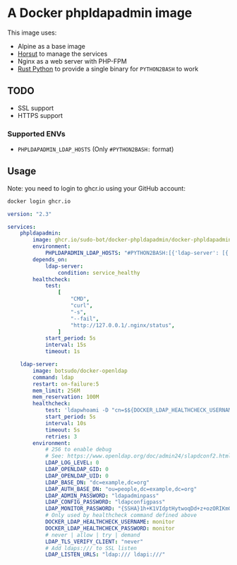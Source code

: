 # A Docker phpldapadmin image

This image uses:

- Alpine as a base image
- [Horsut](https://github.com/FedericoPonzi/Horust#readme) to manage the services
- Nginx as a web server with PHP-FPM
- [Rust Python](https://github.com/RustPython/RustPython) to provide a single binary for `PYTHON2BASH` to work

## TODO

- SSL support
- HTTPS support

### Supported ENVs

- `PHPLDAPADMIN_LDAP_HOSTS` (Only `#PYTHON2BASH:` format)

## Usage

Note: you need to login to ghcr.io using your GitHub account:

```sh
docker login ghcr.io
```

```yml
version: "2.3"

services:
    phpldapadmin:
        image: ghcr.io/sudo-bot/docker-phpldapadmin/docker-phpldapadmin:latest
        environment:
            PHPLDAPADMIN_LDAP_HOSTS: "#PYTHON2BASH:[{'ldap-server': [{'server': [{'tls': False}]},{'login': [{'bind_id': 'cn=admin,dc=example,dc=org'}]}]}]"
        depends_on:
            ldap-server:
                condition: service_healthy
        healthcheck:
            test:
                [
                    "CMD",
                    "curl",
                    "-s",
                    "--fail",
                    "http://127.0.0.1/.nginx/status",
                ]
            start_period: 5s
            interval: 15s
            timeout: 1s

    ldap-server:
        image: botsudo/docker-openldap
        command: ldap
        restart: on-failure:5
        mem_limit: 256M
        mem_reservation: 100M
        healthcheck:
            test: 'ldapwhoami -D "cn=$${DOCKER_LDAP_HEALTHCHECK_USERNAME}" -w "$${DOCKER_LDAP_HEALTHCHECK_PASSWORD}"'
            start_period: 5s
            interval: 10s
            timeout: 5s
            retries: 3
        environment:
            # 256 to enable debug
            # See: https://www.openldap.org/doc/admin24/slapdconf2.html
            LDAP_LOG_LEVEL: 0
            LDAP_OPENLDAP_GID: 0
            LDAP_OPENLDAP_UID: 0
            LDAP_BASE_DN: "dc=example,dc=org"
            LDAP_AUTH_BASE_DN: "ou=people,dc=example,dc=org"
            LDAP_ADMIN_PASSWORD: "ldapadminpass"
            LDAP_CONFIG_PASSWORD: "ldapconfigpass"
            LDAP_MONITOR_PASSWORD: "{SSHA}1h+K1VIdptHytwoqDd+z+ozORIKmGvG3" # monitor
            # Only used by healthcheck command defined above
            DOCKER_LDAP_HEALTHCHECK_USERNAME: monitor
            DOCKER_LDAP_HEALTHCHECK_PASSWORD: monitor
            # never | allow | try | demand
            LDAP_TLS_VERIFY_CLIENT: "never"
            # Add ldaps:/// to SSL listen
            LDAP_LISTEN_URLS: "ldap:/// ldapi:///"

```
